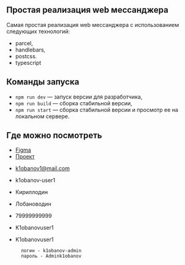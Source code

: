 ## Простая реализация web мессанджера

Самая простая реализация web мессанджера с использованием следующих технологий:
- parcel,
- handlebars,
- postcss.
- typescript

## Команды запуска

- `npm run dev` — запуск версии для разработчика,
- `npm run build` — сборка стабильной версии,
- `npm run start` — сборка стабильной версии и просмотр ее на локальном сервере.

## Где можно посмотреть

- [Figma](https://www.figma.com/file/47UCaSNkcfBNP2GuZaJS8p/web-messanger-v1?node-id=1%3A102)
- [Проект](https://sparkly-madeleine-29e503.netlify.app)




* k1obanov1@mail.com
* k1obanov-user1
* Кириллодин
* Лобановодин
* 79999999999
* K1obanovuser1
* K1obanovuser1

        логин - k1obanov-admin
        пароль - Admink1obanov
